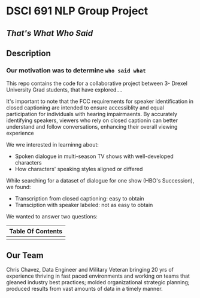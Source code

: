 # DSCI 691 NLP Group Project
## _That's What Who Said_
## Description

### Our motivation was to determine `who said what`
This repo contains the code for a collaborative project between 3- Drexel University Grad students, that have explored....

It's important to note that the FCC requirements for speaker identification in closed captioning are intended to ensure accessiblity and equal participation for individuals with hearing impairmaents. By accurately identifying speakers, viewers who rely on closed captionin can better understand and follow conversations, enhancing their overall viewing experience 


We wre interested in learninng about: 
- Spoken dialogue in multi-season TV shows with well-developed characters
- How characters' speaking styles aligned or differed 

While searching for a dataset of dialogue for one show (HBO's Succession), we found: 
- Transcription from closed captioning: 
    easy to obtain 
- Transciption with speaker labeled: 
    not as easy to obtain

We wanted to answer two questions:

| Table Of Contents | 
| ------ |
| |


## Our Team 


Chris Chavez, Data Engineer and Military Veteran bringing 20 yrs of experience thriving in fast paced environments and working on teams that gleaned industry best practices; molded organizational strategic planning; produced results from vast amounts of data in a timely manner.
